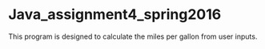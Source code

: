 # Java_assignment4_spring2016
This program is designed to calculate the miles per gallon from user inputs.
